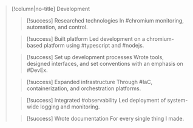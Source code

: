 > [!column|no-title] Development
> > [!success] Researched technologies
> > In #chromium monitoring, automation, and control.
> 
> > [!success] Built platform
> > Led development on a chromium-based platform using #typescript and #nodejs.
> 
> > [!success] Set up development processes
> > Wrote tools, designed interfaces, and set conventions with an emphasis on #DevEx.
> 
> > [!success] Expanded infrastructure
> > Through #IaC, containerization, and orchestration platforms.
>
>> [!success] Integrated #observability
>> Led deployment of system-wide logging and monitoring.
>
>> [!success] Wrote documentation
>> For every single thing I made.
